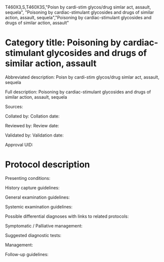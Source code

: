 T460X3,S,T460X3S,"Poisn by cardi-stim glycos/drug simlar act, assault, sequela", "Poisoning by cardiac-stimulant glycosides and drugs of similar action, assault, sequela","Poisoning by cardiac-stimulant glycosides and drugs of similar action, assault"
# Category title: Poisoning by cardiac-stimulant glycosides and drugs of similar action, assault

Abbreviated description: Poisn by cardi-stim glycos/drug simlar act, assault, sequela

Full description: Poisoning by cardiac-stimulant glycosides and drugs of similar action, assault, sequela

Sources:

Collated by:
Collation date:

Reviewed by:
Review date:

Validated by:
Validation date:

Approval UID:

# Protocol description

Presenting conditions:

History capture guidelines:

General examination guidelines:

Systemic examination guidelines:

Possible differential diagnoses with links to related protocols:

Symptomatic / Palliative management:

Suggested diagnostic tests:

Management:

Follow-up guidelines:
